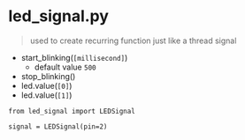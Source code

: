 # led_signal.py
> used to create recurring function just like a thread signal

-   start_blinking(`[millisecond]`)
    -   default value `500`
-   stop_blinking()
-   led.value(`[0]`)
-   led.value(`[1]`)
```
from led_signal import LEDSignal

signal = LEDSignal(pin=2)
```
